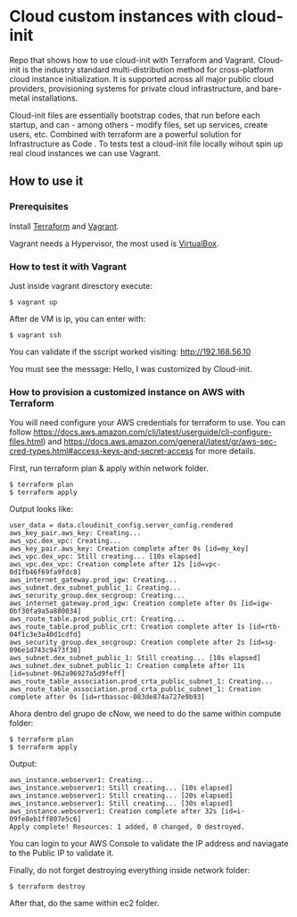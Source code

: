 # Cloud custom instances with cloud-init

Repo that shows how to use cloud-init with Terraform and Vagrant. Cloud-init is the industry standard multi-distribution method for cross-platform cloud instance initialization. It is supported across all major public cloud providers, provisioning systems for private cloud infrastructure, and bare-metal installations.

Cloud-init files are essentially bootstrap codes, that run before each startup, and can - among others - modify files, set up services, create users, etc. Combined with terraform are a powerful solution for Infrastructure as Code . To tests test a cloud-init file locally wihout spin up real cloud instances we can use Vagrant.

## How to use it

### Prerequisites

Install [Terraform](https://learn.hashicorp.com/tutorials/terraform/install-cli) and [Vagrant](https://www.vagrantup.com/docs/installation).

Vagrant needs a Hypervisor, the most used is [VirtualBox](https://www.virtualbox.org/wiki/Downloads).


### How to test it with Vagrant

Just inside vagrant diresctory execute:

    $ vagrant up

After de VM is ip, you can enter with:

    $ vagrant ssh

You can validate if the sscript worked visiting: http://192.168.56.10


You must see the message: Hello, I was customized by Cloud-init.


### How to provision a customized instance on AWS with Terraform


You will need configure your AWS credentials for terraform to use. You can follow https://docs.aws.amazon.com/cli/latest/userguide/cli-configure-files.html)  and https://docs.aws.amazon.com/general/latest/gr/aws-sec-cred-types.html#access-keys-and-secret-access for more details.

First, run terraform plan & apply within network folder. 
 

    $ terraform plan
    $ terraform apply

Output looks like:

    user_data = data.cloudinit_config.server_config.rendered
    aws_key_pair.aws_key: Creating...
    aws_vpc.dex_vpc: Creating...
    aws_key_pair.aws_key: Creation complete after 0s [id=my_key]
    aws_vpc.dex_vpc: Still creating... [10s elapsed]
    aws_vpc.dex_vpc: Creation complete after 12s [id=vpc-0d1fb46f69fa9fdc8]
    aws_internet_gateway.prod_igw: Creating...
    aws_subnet.dex_subnet_public_1: Creating...
    aws_security_group.dex_secgroup: Creating...
    aws_internet_gateway.prod_igw: Creation complete after 0s [id=igw-0bf30fa9a5a880034]
    aws_route_table.prod_public_crt: Creating...
    aws_route_table.prod_public_crt: Creation complete after 1s [id=rtb-04f1c3e3a40d1cdfd]
    aws_security_group.dex_secgroup: Creation complete after 2s [id=sg-096e1d743c9473f38]
    aws_subnet.dex_subnet_public_1: Still creating... [10s elapsed]
    aws_subnet.dex_subnet_public_1: Creation complete after 11s [id=subnet-062a96927a5d9feff]
    aws_route_table_association.prod_crta_public_subnet_1: Creating...
    aws_route_table_association.prod_crta_public_subnet_1: Creation complete after 0s [id=rtbassoc-083de874a727e9b93]


Ahora dentro del grupo de cNow, we need to do the same within compute folder:

    $ terraform plan
    $ terraform apply


Output:

    aws_instance.webserver1: Creating...
    aws_instance.webserver1: Still creating... [10s elapsed]
    aws_instance.webserver1: Still creating... [20s elapsed]
    aws_instance.webserver1: Still creating... [30s elapsed]
    aws_instance.webserver1: Creation complete after 32s [id=i-09fe8eb1ff807e5c6]
    Apply complete! Resources: 1 added, 0 changed, 0 destroyed.


You can login to your AWS Console to validate the IP address and naviagate to the Public IP to validate it.



  


Finally, do not forget destroying everything inside network folder:

    $ terraform destroy

After that, do the same within ec2 folder.
